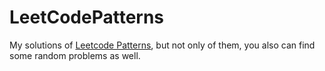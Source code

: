 # LeetCodePatterns

My solutions of [Leetcode Patterns](https://seanprashad.com/leetcode-patterns/), but not only of them, you also can find some random problems as well.
